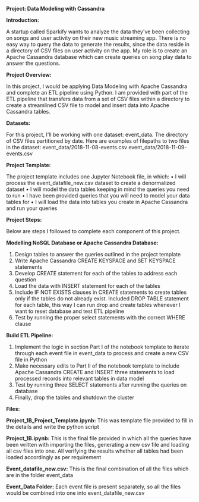 <b>Project: Data Modeling with Cassandra</b>

<b>Introduction:</b>
    
A startup called Sparkify wants to analyze the data they've been collecting on songs and user activity on their new music streaming app. There is no easy way to query the data to generate the results, since the data reside in a directory of CSV files on user activity on the app. My role is to create an Apache Cassandra database which can create queries on song play data to answer the questions.

<b>Project Overview:</b>

In this project, I would be applying Data Modeling with Apache Cassandra and complete an ETL pipeline using Python. I am provided with part of the ETL pipeline that transfers data from a set of CSV files within a directory to create a streamlined CSV file to model and insert data into Apache Cassandra tables.

<b>Datasets:</b>

For this project, I'll be working with one dataset: event_data. The directory of CSV files partitioned by date. Here are examples of filepaths to two files in the dataset:
event_data/2018-11-08-events.csv
event_data/2018-11-09-events.csv

<b>Project Template:</b>

The project template includes one Jupyter Notebook file, in which:
•	I will process the event_datafile_new.csv dataset to create a denormalized dataset
•	I will model the data tables keeping in mind the queries you need to run
•	I have been provided queries that you will need to model your data tables for
•	I will load the data into tables you create in Apache Cassandra and run your queries

<b>Project Steps:</b>

Below are steps I followed to complete each component of this project.

<b>Modelling NoSQL Database or Apache Cassandra Database:</b>
    
1.	Design tables to answer the queries outlined in the project template
2.	Write Apache Cassandra CREATE KEYSPACE and SET KEYSPACE statements
3.	Develop CREATE statement for each of the tables to address each question
4.	Load the data with INSERT statement for each of the tables
5.	Include IF NOT EXISTS clauses in CREATE statements to create tables only if the tables do not already exist. Included DROP TABLE statement for each table, this way I can run drop and create tables whenever I want to reset database and test ETL pipeline
6.	Test by running the proper select statements with the correct WHERE clause

<b>Build ETL Pipeline:</b>
1.	Implement the logic in section Part I of the notebook template to iterate through each event file in event_data to process and create a new CSV file in Python
2.	Make necessary edits to Part II of the notebook template to include Apache Cassandra CREATE and INSERT three statements to load processed records into relevant tables in data model
3.	Test by running three SELECT statements after running the queries on database
4.	Finally, drop the tables and shutdown the cluster

<b>Files:</b>

<b>Project_1B_Project_Template.ipynb:</b> This was template file provided to fill in the details and write the python script

<b>Project_1B.ipynb:</b> This is the final file provided in which all the queries have been written with importing the files, generating a new csv file and loading all csv files into one. All verifying the results whether all tables had been loaded accordingly as per requirement

<b>Event_datafile_new.csv:</b> This is the final combination of all the files which are in the folder event_data

<b>Event_Data Folder:</b> Each event file is present separately, so all the files would be combined into one into event_datafile_new.csv


